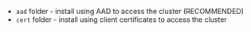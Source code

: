 - `aad` folder - install using AAD to access the cluster (RECOMMENDED)
- `cert` folder - install using client certificates to access the cluster
